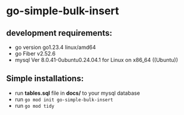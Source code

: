 # go-simple-bulk-insert

## development requirements:
- go version go1.23.4 linux/amd64
- go Fiber v2.52.6
- mysql  Ver 8.0.41-0ubuntu0.24.04.1 for Linux on x86_64 ((Ubuntu))

## Simple installations:
- run **tables.sql** file in **docs/** to your mysql database
- run ```go mod init go-simple-bulk-insert```
- run ```go mod tidy```